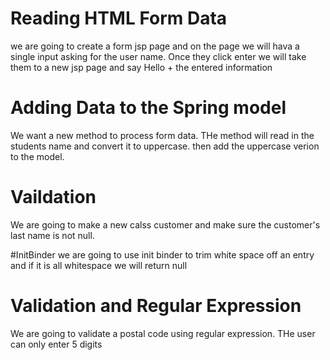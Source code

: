 # Reading HTML Form Data
we are going to create a form jsp page and on the page we will hava a single input
asking for the user name. Once they click enter we will take them to a new jsp
page and say Hello + the entered information

# Adding Data to the Spring model
We want a new method to process form data. THe method will read in the students name and convert it to uppercase. then add the uppercase verion to the model. 

# Vaildation
We are going to make a new calss customer and make sure the customer's last name is not null.

#InitBinder
we are going to use init binder to trim white space off an entry and if it is all whitespace we will return null

# Validation and Regular Expression
We are going to validate a postal code using regular expression.
THe user can only enter 5 digits